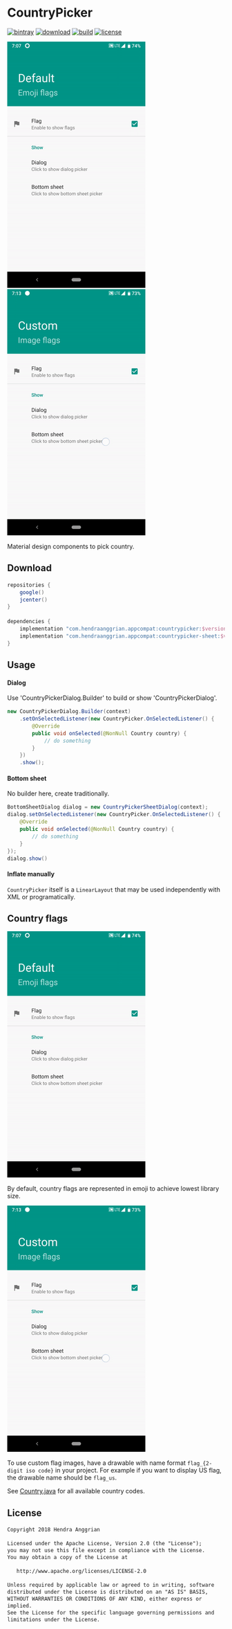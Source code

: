 CountryPicker
=============
[![bintray](https://img.shields.io/badge/bintray-appcompat-brightgreen.svg)](https://bintray.com/hendraanggrian/appcompat)
[![download](https://api.bintray.com/packages/hendraanggrian/appcompat/countrypicker/images/download.svg)](https://bintray.com/hendraanggrian/appcompat/countrypicker/_latestVersion)
[![build](https://travis-ci.com/hendraanggrian/countrypicker.svg)](https://travis-ci.com/hendraanggrian/countrypicker)
[![license](https://img.shields.io/badge/license-Apache--2.0-blue.svg)](http://www.apache.org/licenses/LICENSE-2.0)

![demo1][demo1]
![demo2][demo2]

Material design components to pick country.

Download
--------
```gradle
repositories {
    google()
    jcenter()
}

dependencies {
    implementation "com.hendraanggrian.appcompat:countrypicker:$version"
    implementation "com.hendraanggrian.appcompat:countrypicker-sheet:$version"
}
```

Usage
-----

#### Dialog

Use 'CountryPickerDialog.Builder' to build or show 'CountryPickerDialog'.

```java
new CountryPickerDialog.Builder(context)
    .setOnSelectedListener(new CountryPicker.OnSelectedListener() {
        @Override
        public void onSelected(@NonNull Country country) {
            // do something
        }
    })
    .show();
```

#### Bottom sheet

No builder here, create traditionally.

```java
BottomSheetDialog dialog = new CountryPickerSheetDialog(context);
dialog.setOnSelectedListener(new CountryPicker.OnSelectedListener() {
    @Override
    public void onSelected(@NonNull Country country) {
        // do something
    }
});
dialog.show()
```

#### Inflate manually

`CountryPicker` itself is a `LinearLayout` that may be used independently with XML or programatically.

Country flags
-------------
![Emoji flags](/art/demo1.gif)

By default, country flags are represented in emoji to achieve lowest library size.

![Image flags](/art/demo2.gif)

To use custom flag images, have a drawable with name format `flag_{2-digit iso code}` in your project.
For example if you want to display US flag, the drawable name should be `flag_us`.

See [Country.java](/countrypicker/src/com/hendraanggrian/appcompat/countrypicker/Country.java) for all available country codes.

License
-------
    Copyright 2018 Hendra Anggrian

    Licensed under the Apache License, Version 2.0 (the "License");
    you may not use this file except in compliance with the License.
    You may obtain a copy of the License at

       http://www.apache.org/licenses/LICENSE-2.0

    Unless required by applicable law or agreed to in writing, software
    distributed under the License is distributed on an "AS IS" BASIS,
    WITHOUT WARRANTIES OR CONDITIONS OF ANY KIND, either express or implied.
    See the License for the specific language governing permissions and
    limitations under the License.

[demo1]: /art/demo1.gif
[demo2]: /art/demo2.gif
